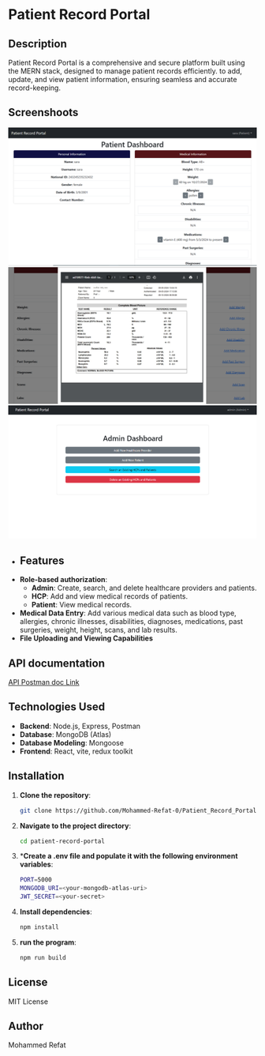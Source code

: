 # Patient Record Portal

## Description
Patient Record Portal is a comprehensive and secure platform built using the MERN stack, designed to manage patient records efficiently. to add, update, and view patient information, ensuring seamless and accurate record-keeping.

## Screenshoots
![Patient Dashboard](images/patient_dashboard.png)
![Lab file viewing](images/file_viewing.png)
![Admin dashboard](images/admin_dashboard.png)

- ## Features
- **Role-based authorization**:
  - **Admin**: Create, search, and delete healthcare providers and patients.
  - **HCP**: Add and view medical records of patients.
  - **Patient**: View medical records.
- **Medical Data Entry**: Add various medical data such as blood type, allergies, chronic illnesses, disabilities, diagnoses, medications, past surgeries, weight, height, scans, and lab results.
- **File Uploading and Viewing Capabilities**

## API documentation
[API Postman doc Link ](https://documenter.getpostman.com/view/36369414/2sAXxWYU74)

## Technologies Used
- **Backend**: Node.js, Express, Postman
- **Database**: MongoDB (Atlas)
- **Database Modeling**: Mongoose
- **Frontend**: React, vite, redux toolkit
  
## Installation
1. **Clone the repository**:
   ```bash
   git clone https://github.com/Mohammed-Refat-0/Patient_Record_Portal
2. **Navigate to the project directory**:
   ```bash
   cd patient-record-portal
3. ***Create a .env file and populate it with the following environment variables**:
   ```bash
   PORT=5000 
   MONGODB_URI=<your-mongodb-atlas-uri>
   JWT_SECRET=<your-secret>
4. **Install dependencies**:
   ```bash
   npm install
5. **run the program**:
   ```bash
   npm run build
   
## License
MIT License

## Author
Mohammed Refat
